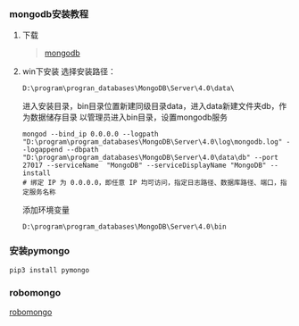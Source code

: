 ### mongodb安装教程

1. 下载
    >  [mongodb](https://www.mongodb.com/download-center/community)

2. win下安装
    选择安装路径：
    ```
    D:\program\progran_databases\MongoDB\Server\4.0\data\
    ```
    进入安装目录，bin目录位置新建同级目录data，进入data新建文件夹db，作为数据储存目录
    以管理员进入bin目录，设置mongodb服务
    ```
    mongod --bind_ip 0.0.0.0 --logpath  "D:\program\program_databases\MongoDB\Server\4.0\log\mongodb.log" --logappend --dbpath   "D:\program\program_databases\MongoDB\Server\4.0\data\db" --port 27017 --serviceName  "MongoDB" --serviceDisplayName "MongoDB" --install
    # 绑定 IP 为 0.0.0.0，即任意 IP 均可访问，指定日志路径、数据库路径、端口，指定服务名称
    ```
    添加环境变量
    ```
    D:\program\program_databases\MongoDB\Server\4.0\bin
    ```
### 安装pymongo
```
pip3 install pymongo
```

### robomongo
[robomongo](https://robomongo.org/download)